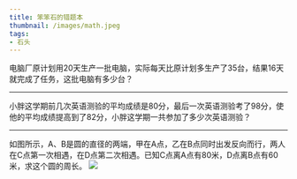 ```yaml
---
title: 笨笨石的错题本
thumbnail: /images/math.jpeg
tags:
- 石头
---
```


电脑厂原计划用20天生产一批电脑，实际每天比原计划多生产了35台，结果16天就完成了任务，这批电脑有多少台？
***
小胖这学期前几次英语测验的平均成绩是80分，最后一次英语测验考了98分，使他的平均成绩提高到了82分，小胖这学期一共参加了多少次英语测验？
***
如图所示，A、B是圆的直径的两端，甲在A点，乙在B点同时出发反向而行，两人在C点第一次相遇，在D点第二次相遇。已知C点离A点有80米，D点离B点有60米，求这个圆的周长。
![](/images/math/1.jpeg)